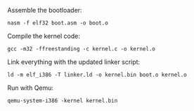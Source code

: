 Assemble the bootloader:
```
nasm -f elf32 boot.asm -o boot.o
```
Compile the kernel code:
```
gcc -m32 -ffreestanding -c kernel.c -o kernel.o
```
Link everything with the updated linker script:
```
ld -m elf_i386 -T linker.ld -o kernel.bin boot.o kernel.o
```
Run with Qemu:
```
qemu-system-i386 -kernel kernel.bin
```
